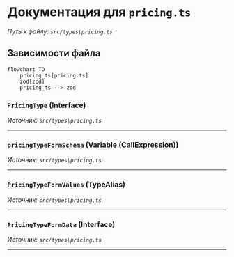 # Документация для `pricing.ts`

*Путь к файлу: `src/types\pricing.ts`*

## Зависимости файла

```mermaid
flowchart TD
    pricing_ts[pricing.ts]
    zod[zod]
    pricing_ts --> zod
```

### `PricingType` (Interface)

*Источник: `src/types\pricing.ts`*

---
### `pricingTypeFormSchema` (Variable (CallExpression))

*Источник: `src/types\pricing.ts`*

---
### `PricingTypeFormValues` (TypeAlias)

*Источник: `src/types\pricing.ts`*

---
### `PricingTypeFormData` (Interface)

*Источник: `src/types\pricing.ts`*

---
